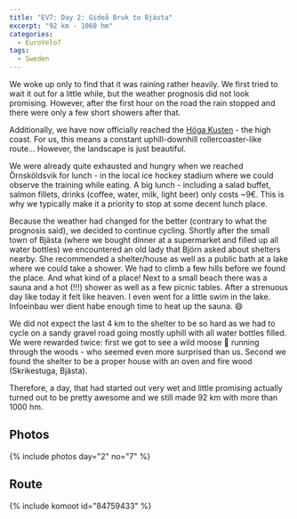 ```yaml
---
title: "EV7: Day 2: Gideå Bruk to Bjästa"
excerpt: "92 km - 1060 hm"
categories:
  - EuroVelo7
tags:
  - Sweden
---
```

 
We woke up only to find that it was raining rather heavily. We first tried to wait it out for a little while, but the weather prognosis did not look promising.
However, after the first hour on the road the rain stopped and there were only a few short showers after that.

Additionally, we have now officially reached the [Höga Kusten](https://en.wikipedia.org/wiki/High_Coast) - the high coast. For us, this means a constant uphill-downhill rollercoaster-like route...  However, the landscape is just beautiful. 

We were already quite exhausted and hungry when we reached Örnsköldsvik for lunch - in the local ice hockey stadium where we could observe the training while eating. A big lunch - including a salad buffet, salmon fillets, drinks (coffee, water, milk, light beer) only costs ~9€. This is why we typically make it a priority to stop at some decent lunch place.

Because the weather had changed for the better (contrary to what the prognosis said), we decided to continue cycling.
Shortly after the small town of Bjästa (where we bought dinner at a supermarket and filled up all water bottles) we encountered an old lady that Björn asked about shelters nearby.
She recommended a shelter/house as well as a public bath at a lake where we could take a shower. We had to climb a few hills before we found the place. And what kind of a place! Next to a small beach there was a sauna and a hot (!!!) shower as well as a few picnic tables. After a strenuous day like today it felt like heaven.
I even went for a little swim in the lake. Infoeinbau wer dient habe enough time to heat up the sauna. 😄

We did not expect the last 4 km to the shelter to be so hard as we had to cycle on a sandy gravel road going mostly uphill with all water bottles filled. 
We were rewarded twice: first we got to see a wild moose 🦌 running through the woods - who seemed even more surprised than us. Second we found the shelter to be a proper house with an oven and fire wood (Skrikestuga, Bjästa).

Therefore, a day, that had started out very wet and little promising actually turned out to be pretty awesome and we still made 92 km with more than 1000 hm.

## Photos

{% include photos day="2" no="7" %}

## Route

{% include komoot id="84759433" %}
